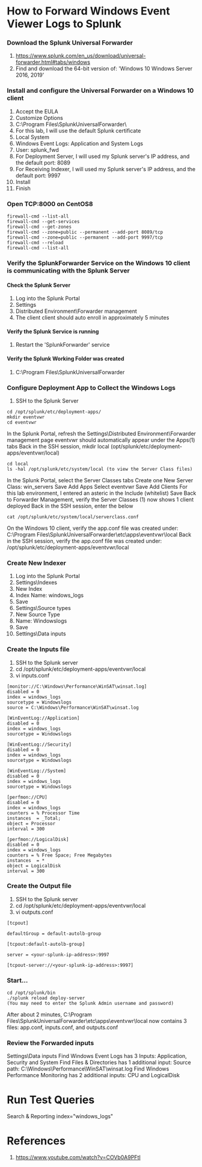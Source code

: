 # How to Forward Windows Event Viewer Logs to Splunk

### Download the Splunk Universal Forwarder
1. https://www.splunk.com/en_us/download/universal-forwarder.html#tabs/windows
2. Find and download the 64-bit version of: 'Windows 10 Windows Server 2016, 2019'

### Install and configure the Universal Forwarder on a Windows 10 client
1. Accept the EULA
2. Customize Options
3. C:\Program Files\SplunkUniversalForwarder\
4. For this lab, I will use the default Splunk certificate
5. Local System
6. Windows Event Logs: Application and System Logs
7. User: splunk_fwd
8. For Deployment Server, I will used my Splunk server's IP address, and the default port: 8089
9. For Receiving Indexer, I will used my Splunk server's IP address, and the default port: 9997
10. Install
11. Finish

### Open TCP:8000 on CentOS8
```
firewall-cmd --list-all
firewall-cmd --get-services
firewall-cmd --get-zones
firewall-cmd --zone=public --permanent --add-port 8089/tcp
firewall-cmd --zone=public --permanent --add-port 9997/tcp
firewall-cmd --reload
firewall-cmd --list-all
```
### Verify the SplunkForwarder Service on the Windows 10 client is communicating with the Splunk Server

#### Check the Splunk Server
1. Log into the Splunk Portal
2. Settings
3. Distributed Environment\Forwarder management
4. The client client should auto enroll in approximately 5 minutes

#### Verify the Splunk Service is running
1. Restart the 'SplunkForwarder' service

#### Verify the Splunk Working Folder was created
1. C:\Program Files\SplunkUniversalForwarder

### Configure Deployment App to Collect the Windows Logs
1. SSH to the Splunk Server
```
cd /opt/splunk/etc/deployment-apps/
mkdir eventvwr
cd eventvwr
```
In the Splunk Portal, refresh the Settings\Distributed Environment\Forwarder management page
eventvwr should automatically appear under the Apps(1) tabs
Back in the SSH session, mkdir local (opt/splunk/etc/deployment-apps/eventvwr/local)
```
cd local
ls -hal /opt/splunk/etc/system/local (to view the Server Class files)
```
In the Splunk Portal, select the Server Classes tabs
Create one
New Server Class: win_servers
Save
Add Apps
Select eventvwr 
Save
Add Clients
For this lab environment, I entered an asteric in the Include (whitelist)
Save
Back to Forwarder Management, verify the Server Classes (1) now shows 1 client deployed
Back in the SSH session, enter the below
```
cat /opt/splunk/etc/system/local/serverclass.conf
```
On the Windows 10 client, verify the app.conf file was created under: C:\Program Files\SplunkUniversalForwarder\etc\apps\eventvwr\local
Back in the SSH session, verify the app.conf file was created under: /opt/splunk/etc/deployment-apps/eventvwr/local

### Create New Indexer
1. Log into the Splunk Portal
2. Settings\Indexes
3. New Index
4. Index Name: windows_logs
5. Save
6. Settings\Source types
7. New Source Type
8. Name: Windowslogs
8. Save
9. Settings\Data inputs

### Create the Inputs file
1. SSH to the Splunk server
2. cd /opt/splunk/etc/deployment-apps/eventvwr/local
3. vi inputs.conf
```
[monitor://C:\Windows\Performance\WinSAT\winsat.log]
disabled = 0
index = windows_logs
sourcetype = Windowslogs
source = C:\Windows\Performance\WinSAT\winsat.log

[WinEventLog://Application]
disabled = 0
index = windows_logs
sourcetype = Windowslogs

[WinEventLog://Security]
disabled = 0
index = windows_logs
sourcetype = Windowslogs

[WinEventLog://System]
disabled = 0
index = windows_logs
sourcetype = Windowslogs

[perfmon://CPU]
disabled = 0
index = windows_logs
counters = % Processor Time
instances  = _Total;
object = Processor
interval = 300
 
[perfmon://LogicalDisk]
disabled = 0
index = windows_logs
counters = % Free Space; Free Megabytes
instances  = *
object = LogicalDisk
interval = 300
```
### Create the Output file
1. SSH to the Splunk server
2. cd /opt/splunk/etc/deployment-apps/eventvwr/local
3. vi outputs.conf
```
[tcpout]

defaultGroup = default-autolb-group

[tcpout:default-autolb-group]

server = <your-splunk-ip-address>:9997

[tcpout-server://<your-splunk-ip-address>:9997]
```

### Start...
```
cd /opt/splunk/bin
./splunk reload deploy-server
(You may need to enter the Splunk Admin username and password)
```
After about 2 minutes, C:\Program Files\SplunkUniversalForwarder\etc\apps\eventvwr\local now contains 3 files: app.conf, inputs.conf, and outputs.conf


### Review the Forwarded inputs
Settings\Data inputs
Find Windows Event Logs has 3 Inputs: Application, Security and System
Find Files & Directories has 1 additional input: Source path: C:\Windows\Performance\WinSAT\winsat.log
Find Windows Performance Monitoring has 2 additional inputs: CPU and LogicalDisk

# Run Test Queries
Search & Reporting
index="windows_logs"


# References
1. https://www.youtube.com/watch?v=COVb0A9PFtI